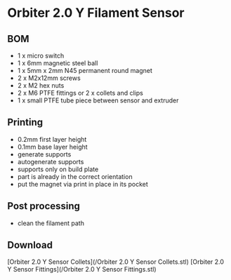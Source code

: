 # Orbiter 2.0 Y Filament Sensor

## BOM
- 1 x micro switch
- 1 x 6mm magnetic steel ball
- 1 x 5mm x 2mm N45 permanent round magnet
- 2 x M2x12mm screws 
- 2 x M2 hex nuts
- 2 x M6 PTFE fittings or 2 x collets and clips
- 1 x small PTFE tube piece between sensor and extruder

## Printing
- 0.2mm first layer height
- 0.1mm base layer height
- generate supports
- autogenerate supports
- supports only on build plate
- part is already in the correct orientation
- put the magnet via print in place in its pocket

## Post processing
- clean the filament path

## Download
[Orbiter 2.0 Y Sensor Collets](/Orbiter 2.0 Y Sensor Collets.stl)
[Orbiter 2.0 Y Sensor Fittings](/Orbiter 2.0 Y Sensor Fittings.stl)
